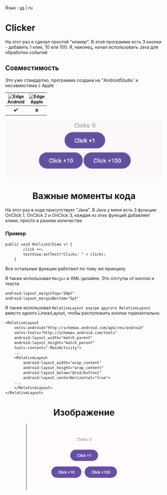 Язык : [us](./README.md) | ru
 
# Clicker
На этот раз я сделал простой "кликер". В этой программе есть 3 кнопки - добавить 1 клик, 10 или 100. Я, наконец, начал использовать Java для обработки событий

 ## Совместимость
 
Это уже стандартно, программа создана на "AndroidStudio` и несовместима с Apple

| <img src="https://upload.wikimedia.org/wikipedia/commons/thumb/d/d7/Android_robot.svg/800px-Android_robot.svg.png_48x48.png" alt="Edge" width="45px" height="50px" /></br>Android | <img src="https://upload.wikimedia.org/wikipedia/commons/thumb/1/1b/Apple_logo_grey.svg/1724px-Apple_logo_grey.svg.png" alt="Edge" width="45px" height="50px" /></br>Apple |
:-------:|:-------:|
|    ✔️  |    ❌  |
 

![Gif](gif.gif) 


<h1 align="center">Важные моменты кода</h1> 

На этот раз в коде присутствует "Java". В Java у меня есть 3 функции: OnClick 1, OnClick 2 и OnClick 3, каждая из этих функций добавляет клики, просто в разном количестве
### Пример

```
public void OnClick1(View v) {
        click ++;
        textView.setText("Clicks: " + click);
    }
```
Все остальные функции работают по тому же принципу

Я также использовал `Margin` в XML-дизайне. Это отступы от кнопок и текста

```
android:layout_marginTop="20pt"
android:layout_marginBottom="5pt"
```
Я также использовал `RelativeLayout внутри другого RelativeLayout` вместо одного LinearLayout, чтобы расположить кнопки горизонтально
```
<RelativeLayout
    xmlns:android="http://schemas.android.com/apk/res/android"
    xmlns:tools="http://schemas.android.com/tools"
    android:layout_width="match_parent"
    android:layout_height="match_parent"
    tools:context=".MainActivity">
    ...
    <RelativeLayout
        android:layout_width="wrap_content"
        android:layout_height="wrap_content"
        android:layout_below="@+id/button1"
        android:layout_centerHorizontal="true">
    ...
    </RelativeLayout>
</RelativeLayout>

```

<div align="center">

# Изображение

 ![Screenshot](Screenshot.png) 
